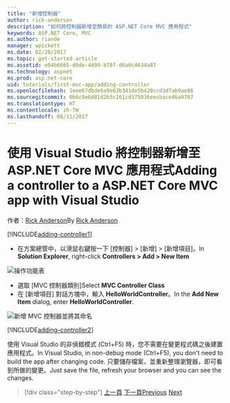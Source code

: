 ```yaml
---
title: "新增控制器"
author: rick-anderson
description: "如何將控制器新增至簡易的 ASP.NET Core MVC 應用程式"
keywords: ASP.NET Core, MVC
ms.author: riande
manager: wpickett
ms.date: 02/28/2017
ms.topic: get-started-article
ms.assetid: e04b6665-d0de-4d99-b78f-d6a0c4634a87
ms.technology: aspnet
ms.prod: asp.net-core
uid: tutorials/first-mvc-app/adding-controller
ms.openlocfilehash: 1eee67dbde6a9e63b341de5b420ccd3d7ab9ae86
ms.sourcegitcommit: 0b6c8e6d81d2b3c161cd375036eecbace46a9707
ms.translationtype: HT
ms.contentlocale: zh-TW
ms.lasthandoff: 08/11/2017
---
```

# <a name="adding-a-controller-to-a-aspnet-core-mvc-app-with-visual-studio"></a><span data-ttu-id="1e5c9-104">使用 Visual Studio 將控制器新增至 ASP.NET Core MVC 應用程式</span><span class="sxs-lookup"><span data-stu-id="1e5c9-104">Adding a controller to a ASP.NET Core MVC app with Visual Studio</span></span>

<span data-ttu-id="1e5c9-105">作者：[Rick Anderson](https://twitter.com/RickAndMSFT)</span><span class="sxs-lookup"><span data-stu-id="1e5c9-105">By [Rick Anderson](https://twitter.com/RickAndMSFT)</span></span>

[!INCLUDE[adding-controller1](../../includes/mvc-intro/adding-controller1.md)]

* <span data-ttu-id="1e5c9-106">在方案總管中，以滑鼠右鍵按一下 [控制器] > [新增] > [新增項目]。</span><span class="sxs-lookup"><span data-stu-id="1e5c9-106">In **Solution Explorer**, right-click **Controllers > Add > New Item**</span></span>

![操作功能表](adding-controller/_static/add_controller.png)

* <span data-ttu-id="1e5c9-108">選取 [MVC 控制器類別]</span><span class="sxs-lookup"><span data-stu-id="1e5c9-108">Select **MVC Controller Class**</span></span>
* <span data-ttu-id="1e5c9-109">在 [新增項目] 對話方塊中，輸入 **HelloWorldController**。</span><span class="sxs-lookup"><span data-stu-id="1e5c9-109">In the **Add New Item** dialog, enter **HelloWorldController**.</span></span>

![新增 MVC 控制器並將其命名](adding-controller/_static/ac.png)

[!INCLUDE[adding-controller2](../../includes/mvc-intro/adding-controller2.md)]

<span data-ttu-id="1e5c9-111">使用 Visual Studio 的非偵錯模式 (Ctrl+F5) 時，您不需要在變更程式碼之後建置應用程式。</span><span class="sxs-lookup"><span data-stu-id="1e5c9-111">In Visual Studio, in non-debug mode (Ctrl+F5), you don't need to build the app after changing  code.</span></span> <span data-ttu-id="1e5c9-112">只要儲存檔案，並重新整理瀏覽器，即可看到所做的變更。</span><span class="sxs-lookup"><span data-stu-id="1e5c9-112">Just save the file, refresh your browser and you can see the changes.</span></span>

>[!div class="step-by-step"]
<span data-ttu-id="1e5c9-113">[上一頁](start-mvc.md)
[下一頁](adding-view.md)</span><span class="sxs-lookup"><span data-stu-id="1e5c9-113">[Previous](start-mvc.md)
[Next](adding-view.md)</span></span>  
